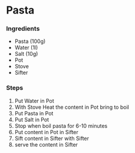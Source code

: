 # Pasta
### Ingredients
- Pasta (100g)
- Water (1l)
- Salt (10g)
- Pot
- Stove
- Sifter
### Steps
1. Put Water in Pot
2. With Stove Heat the content in Pot bring to boil
3. Put Pasta in Pot
4. Put Salt in Pot
5. Stop when boil pasta for 6-10 minutes
6. Put content in Pot in Sifter
7. Sift content in Sifter with Sifter
8. serve the content in Sifter 